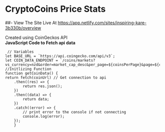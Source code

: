 # CryptoCoins Price Stats

##- View The Site Live At https://app.netlify.com/sites/inspiring-kare-3b330b/overview

Created using CoinGeckos API<br>
    **JavaScript Code to Fetch api data**
     
     // Variables
    let BASE_URL = `https://api.coingecko.com/api/v3`;
    let COIN_DATA_ENDPOINT = `/coins/markets?vs_currency=nzd&order=market_cap_desc&per_page=${coinsPerPage}&page=${currentPage}&sparkline=false`;
    //Initlizing Function
    function getCoinData() {
    return fetch(coinUrl) // Get connection to api 
        .then((res) => {
            return res.json();
        })
        .then((data) => {
            return data;
        })
        .catch((error) => {
            // print error to the console if not connecting
            console.log(error);
        });
        }
